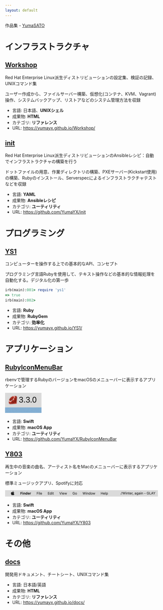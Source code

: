 ```yaml
---
layout: default
---
```


作品集 - [YumaSATO](https://github.com/YumaYX)

# インフラストラクチャ

## [Workshop](https://yumayx.github.io/Workshop/)

Red Hat Enterprise Linux派生ディストリビューションの設定集、検証の記録、UNIXコマンド集

ユーザー作成から、ファイルサーバー構築、仮想化(コンテナ、KVM、Vagrant)操作、システムバックアップ、リストアなどのシステム管理方法を収録

- 言語: 日本語、**UNIXシェル**
- 成果物: **HTML**
- カテゴリ: **リファレンス**
- URL: <https://yumayx.github.io/Workshop/>

## [init](https://github.com/YumaYX/init)

Red Hat Enterprise Linux派生ディストリビューションのAnsibleレシピ：自動でインフラストラクチャの構築を行う

ドットファイルの用意、作業ディレクトリの構築、PXEサーバー(Kickstart使用)の構築、Rubyのインストール、Serverspecによるインフラストラクチャテストなどを収録

- 言語: **YAML**
- 成果物: **Ansibleレシピ**
- カテゴリ: **ユーティリティ**
- URL: <https://github.com/YumaYX/init>

# プログラミング

## [YS1](https://yumayx.github.io/YS1/)

コンピューターを操作する上での基本的なAPI、コンセプト

プログラミング言語Rubyを使用して、テキスト操作などの基本的な情報処理を自動化する。デジタル化の第一歩

```ruby
irb(main):001> require 'ys1'
=> true
irb(main):002> 
```

- 言語: **Ruby**
- 成果物: **RubyGem**
- カテゴリ: **効率化**
- URL: <https://yumayx.github.io/YS1/>

# アプリケーション

## [RubyIconMenuBar](https://github.com/YumaYX/RubyIconMenuBar)

rbenvで管理するRubyのバージョンをmacOSのメニューバーに表示するアプリケーション

![RubyIconMenuBar](https://github.com/YumaYX/RubyIconMenuBar/blob/main/sample.png?raw=true)

- 言語: **Swift**
- 成果物: **macOS App**
- カテゴリ: **ユーティリティ**
- URL: <https://github.com/YumaYX/RubyIconMenuBar>

## [Y803](https://github.com/YumaYX/Y803)

再生中の音楽の曲名、アーティスト名をMacのメニューバーに表示するアプリケーション

標準ミュージックアプリ、Spotifyに対応

![Y803](https://github.com/YumaYX/Y803/blob/main/image/ScreenShot.png?raw=true)

- 言語: **Swift**
- 成果物: **macOS App**
- カテゴリ: **ユーティリティ**
- URL: <https://github.com/YumaYX/Y803>

# その他

## [docs](https://yumayx.github.io/docs/)

開発用ドキュメント、チートシート、UNIXコマンド集

- 言語: 日本語/英語
- 成果物: **HTML**
- カテゴリ: **リファレンス**
- URL: <https://yumayx.github.io/docs/>

